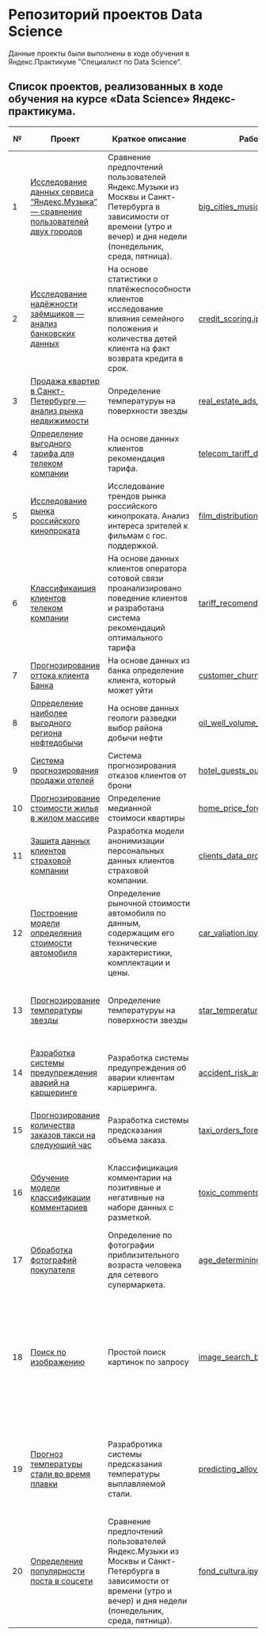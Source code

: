 # Репозиторий проектов Data Science

Данные проекты были выполнены в ходе обучения в Яндекс.Практикуме "Специалист по Data Science".

## Список проектов, реализованных в ходе обучения на курсе «Data Science» Яндекс-практикума.
|№|Проект|Краткое описание|Рабочая тетрадь|Используемые библиотеки|
|---|---|---|---|---|
|1|[Исследование данных сервиса “Яндекс.Музыка” — сравнение пользователей двух городов](./1.%20Исследование%20данных%20сервиса%20“Яндекс.Музыка”%20—%20сравнение%20пользователей%20двух%20городов/README.md "README.md") | Сравнение предпочтений пользователей Яндекс.Музыки из Москвы и Санкт-Петербурга в зависимости от времени (утро и вечер) и дня недели (понедельник, среда, пятница).|[big_cities_music.ipynb](./1.%20Исследование%20данных%20сервиса%20“Яндекс.Музыка”%20—%20сравнение%20пользователей%20двух%20городов/big_cities_music.ipynb "notebook.ipynb") | pandas|
|2|[Исследование надёжности заёмщиков — анализ банковских данных](./2.%20Исследование%20надёжности%20заёмщиков%20—%20анализ%20банковских%20данных/README.md "README.md") | На основе статистики о платёжеспособности клиентов исследование влияния семейного положения и количества детей клиента на факт возврата кредита в срок.|[credit_scoring.ipynb](./2.%20Исследование%20надёжности%20заёмщиков%20—%20анализ%20банковских%20данных/credit_scoring.ipynb "notebook.ipynb") | pandas, pymystem3, warnings, seaborn|
|3|[Продажа квартир в Санкт-Петербурге — анализ рынка недвижимости](./3.%20Продажа%20квартир%20в%20Санкт-Петербурге%20—%20анализ%20рынка%20недвижимости/README.md "README.md") | Определение температуруы на поверхности звезды |[real_estate_ads_research.ipynb](./3.%20Продажа%20квартир%20в%20Санкт-Петербурге%20—%20анализ%20рынка%20недвижимости/real_estate_ads_research.ipynb "notebook.ipynb") | python, pandas|
|4|[Определение выгодного тарифа для телеком компании](./4.%20Определение%20выгодного%20тарифа%20для%20телеком%20компании/README.md "README.md") | На основе данных клиентов рекомендация тарифа.|[telecom_tariff_determonatiom.ipynb](./4.%20Определение%20выгодного%20тарифа%20для%20телеком%20компании/telecom_tariff_determonatiom.ipynb "notebook.ipynb") | pandas, datetime, numpy, matplotlib|
|5|[Исследование рынка российского кинопроката](./5.%20Исследование%20рынка%20российского%20кинопроката/README.md "README.md") | Исследование трендов рынка российского кинопроката. Анализ интереса зрителей к фильмам с гос. поддержкой.|[film_distribution_market_research.ipynb](./5.%20Исследование%20рынка%20российского%20кинопроката/film_distribution_market_research.ipynb "notebook.ipynb") | pandas, os, numpy|
|6|[Классификаиция клиентов телеком компании](./6.%20Классификаиция%20клиентов%20телеком%20компании/README.md "README.md") | На основе данных клиентов оператора сотовой связи проанализировано поведение клиентов и разработана система рекомендаций оптимального тарифа |[tariff_recomendation_system.ipynb](./6.%20Классификаиция%20клиентов%20телеком%20компании/tariff_recomendation_system.ipynb "notebook.ipynb") | numpy, pandas, seaborn, sklearn|
|7|[Прогнозирование оттока клиента Банка](./7.%20Прогнозирование%20оттока%20клиента%20Банка/README.md "README.md") | На основе данных из банка определение клиента, который может уйти|[customer_churn_forecasting.ipynb](./7.%20Прогнозирование%20оттока%20клиента%20Банка/customer_churn_forecasting.ipynb "notebook.ipynb") | numpy, pandas, seaborn, sklearn|
|8|[Определение наиболее выгодного региона нефтедобычи](./8.%20Определение%20наиболее%20выгодного%20региона%20нефтедобычи//README.md "README.md") | На основе данных геологи разведки выбор района добычи нефти|[oil_well_volume_forecasting.ipynb](./8.%20Определение%20наиболее%20выгодного%20региона%20нефтедобычи/oil_well_volume_forecasting.ipynb "notebook.ipynb") | numpy, scipy, pandas, matplotlib, seaborn, sklearn|
|9|[Система прогнозирования продажи отелей](./9.%20Система%20прогнозирования%20продажи%20отелей/README.md "README.md") | Система прогнозирования отказов клиентов от брони|[hotel_guests_outflow_forecasting.ipynb](./9.%20Система%20прогнозирования%20продажи%20отелей/hotel_guests_outflow_forecasting.ipynb "notebook.ipynb") | matplotlib, numpy, pandas, seaborn, scipy, sklearn, tqdm|
|10|[Прогнозирование стоимости жилья в жилом массиве](./10.%20Прогнозирование%20стоимости%20жилья%20в%20жилом%20массиве./README.md "README.md") | Определение медианной стоимоси квартиры|[home_price_forecasting.ipynb](./10.%20Прогнозирование%20стоимости%20жилья%20в%20жилом%20массиве./home_price_forecasting.ipynb "notebook.ipynb") | python, pandas, spark|
|11|[Защита данных клиентов страховой компании](./11.%20Защита%20данных%20клиентов%20страховой%20компании/README.md "README.md")|Разработка модели анонимизации персональных данных клиентов страховой компании.|[clients_data_protection.ipynb](./11.%20Защита%20данных%20клиентов%20страховой%20компании/clients_data_protection.ipynb "notebook.ipynb") | pandas, numpy, scipy, sklearn|
|12|[Построение модели определения стоимости автомобиля](./12.%20Построение%20модели%20определения%20стоимости%20автомобиля/README.md "README.md")|Определение рыночной стоимости автомобиля по данным, содержащим его технические характеристики, комплектации и цены.|[car_valiation.ipynb](./12.%20Построение%20модели%20определения%20стоимости%20автомобиля/car_valiation.ipynb "notebook.ipynb") | catboost, datetime, lightgbm, scipy, sklearn, matplotlib, numpy, optuna, pandas, plotly, time|
|13|[Прогнозирование температуры звезды](./13.%20Прогнозирование%20температуры%20звезды/README.md "README.md") | Определение температуруы на поверхности звезды |[star_temperature_forecasting.ipynb](./13.%20Прогнозирование%20температуры%20звезды/star_temperature_forecasting.ipynb "notebook.ipynb") | matplotlib, nltk, numpy, seaborn, scipy, skorch, sklearn, pandas, plotly, torch, tqdm|
|14|[Разработка системы предупреждения аварий на каршеринге](./14.%20Разработка%20системы%20предупреждения%20аварий%20на%20каршеринге/README.md "README.md")| Разработка системы предупреждения об аварии клиентам каршеринга.|[accident_risk_assessment.ipynb](./14.%20Разработка%20системы%20предупреждения%20аварий%20на%20каршеринге/accident_risk_assessment.ipynb "notebook.ipynb") | numpy, pandas, scipy, matplotlib, seaborn, sklearn, catboost|
|15|[Прогнозирование количества заказов такси на следующий час](./15.%20Прогнозирование%20количества%20заказов%20такси%20на%20следующий%20час/README.md "README.md") | Разработка системы предсказания объема заказа. |[taxi_orders_forecasting.ipynb](./15.%20Прогнозирование%20количества%20заказов%20такси%20на%20следующий%20час/taxi_orders_forecasting.ipynb "notebook.ipynb") | lightgbm, pandas, numpy, matplotlib, sklearn, scipy, statsmodels|
|16|[Обучение модели классификации комментариев](./16.%20Обучение%20модели%20классификации%20комментариев/README.md "README.md") | Классифицикация комментарии на позитивные и негативные на наборе данных с разметкой. | [toxic_comments_search.ipynb](./16.%20Обучение%20модели%20классификации%20комментариев/toxic_comments_search.ipynb "notebook.ipynb") |matplotlib, nltk, numpy, pandas, plotly, re, scipy, seaborn, sklearn, spacy, tqdm, wordcloud|
|17|[Обработка фотографий покупателя](./17.%20Обработка%20фотографий%20покупателя//README.md "README.md")|Определение по фотографии приблизительного возраста человека для сетевого супермаркета.|[age_determining_by_photo.ipynb](./17.%20Обработка%20фотографий%20покупателя/age_determining_by_photo.ipynb "notebook.ipynb") | keras, matplotlib, pandas, plotly|
|18|[Поиск по изображению](./18.%20Поиск%20по%20изображению/README.md "README.md") | Простой поиск картинок по запросу|[image_search_by_request.ipynb](./18.%20Поиск%20по%20изображению/image_search_by_request.ipynb "notebook.ipynb") | keras, lightgbm, matplotlib, nltk, numpy, os, pandas, PIL, plotly, re, scipy, sklearn, spacy, tensorflow, torch, torchvision, transformers, tqdm, wordcloud, zipfile|
|19|[Прогноз температуры стали во время плавки](./19.%20Прогноз%20температуры%20стали%20во%20время%20плавки/README.md "README.md")|Разрабротика системы предсказания температуры выплавляемой стали.|[predicting_alloy_temperature.ipynb](./19.%20Прогноз%20температуры%20стали%20во%20время%20плавки/predicting_alloy_temperature.ipynb "notebook.ipynb") | catboost, math, matplotlib, numpy, pandas, pkg_resources, psycopg2, seaborn, sklearn, sqlalchemy, torch, tqdme|
|20|[Определение популярности поста в соцсети](./20.%20Определение%20популярности%20поста%20%20в%20соцсети/README.md "README.md") | Сравнение предпочтений пользователей Яндекс.Музыки из Москвы и Санкт-Петербурга в зависимости от времени (утро и вечер) и дня недели (понедельник, среда, пятница).|[fond_cultura.ipynb](./20.%20Определение%20популярности%20поста%20%20в%20соцсети/big_cities_music.ipynb "notebook.ipynb") | pandas, seaborn, matplotlib, re, nltk, emoji, numpy, scipy, sklearn, lightgbm, catboost|